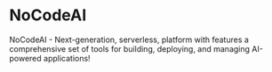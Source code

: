 # NoCodeAI
NoCodeAI  -  Next-generation, serverless, platform with features a comprehensive set of tools for building, deploying, and managing AI-powered applications!

